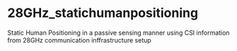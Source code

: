 # 28GHz_statichumanpositioning
Static Human Positioning in a passive sensing manner using CSI information from 28GHz communication inffrastructure setup 
